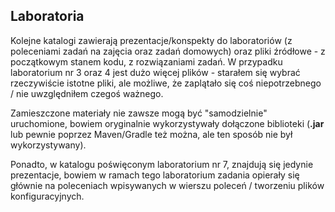 ## Laboratoria

Kolejne katalogi zawierają prezentacje/konspekty do laboratoriów (z poleceniami zadań na zajęcia oraz 
zadań domowych) oraz pliki źródłowe - z początkowym stanem kodu, z rozwiązaniami zadań.
W przypadku laboratorium nr 3 oraz 4 jest dużo więcej plików - starałem się wybrać rzeczywiście istotne pliki, 
ale możliwe, że zaplątało się coś niepotrzebnego / nie uwzględniłem czegoś ważnego.

Zamieszczone materiały nie zawsze mogą być "samodzielnie" uruchomione, bowiem oryginalnie wykorzystywały dołączone
biblioteki (**.jar** lub pewnie poprzez Maven/Gradle też można, ale ten sposób nie był wykorzystywany).

Ponadto, w katalogu poświęconym laboratorium nr 7, znajdują się jedynie prezentacje, bowiem w ramach tego laboratorium 
zadania opierały się głównie na poleceniach wpisywanych w wierszu poleceń / tworzeniu plików konfiguracyjnych.

